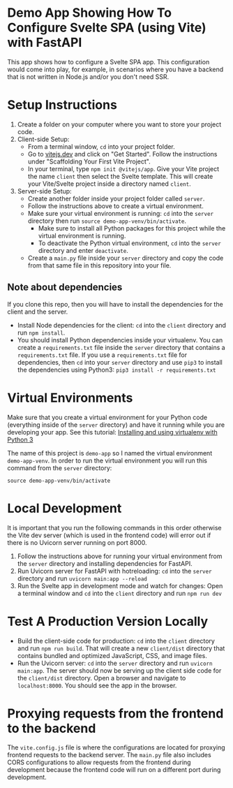 # Demo App Showing How To Configure Svelte SPA (using Vite) with FastAPI
This app shows how to configure a Svelte SPA app. This configuration would come into play, for example, in scenarios where you have a backend that is not written in Node.js and/or you don't need SSR.

# Setup Instructions
1. Create a folder on your computer where you want to store your project code.
2. Client-side Setup:
    * From a terminal window, `cd` into your project folder.
    * Go to [vitejs.dev](https://vitejs.dev/) and click on "Get Started". Follow the instructions under "Scaffolding Your First Vite Project". 
    * In your terminal, type `npm init @vitejs/app`. Give your Vite project the name `client` then select the Svelte template. This will create your Vite/Svelte project inside a directory named `client`.
3. Server-side Setup:
    * Create another folder inside your project folder called `server`.
    * Follow the instructions above to create a virtual environment.
    * Make sure your virtual environment is running: `cd` into the `server` directory then run `source demo-app-venv/bin/activate`. 
        * Make sure to install all Python packages for this project while the virtual environment is running.
        * To deactivate the Python virtual environment, `cd` into the `server` directory and enter `deactivate`.
    * Create a `main.py` file inside your `server` directory and copy the code from that same file in this repository into your file.

## Note about dependencies
If you clone this repo, then you will have to install the dependencies for the client and the server.

* Install Node dependencies for the client: `cd` into the `client` directory and run `npm install`.
* You should install Python dependencies inside your virtualenv. You can create a `requirements.txt` file inside the `server` directory that contains a `requirements.txt` file. If you use a `requirements.txt` file for dependencies, then `cd` into your `server` directory and use `pip3` to install the dependencies using Python3: `pip3 install -r requirements.txt`

# Virtual Environments
Make sure that you create a virtual environment for your Python code (everything inside of the `server` directory) and have it running while you are developing your app. See this tutorial: [Installing and using virtualenv with Python 3](https://help.dreamhost.com/hc/en-us/articles/115000695551-Installing-and-using-virtualenv-with-Python-3)

The name of this project is `demo-app` so I named the virtual environment `demo-app-venv`. In order to run the virtual environment you will run this command from the `server` directory:
```
source demo-app-venv/bin/activate
```

# Local Development
It is important that you run the following commands in this order otherwise the Vite dev server (which is used in the frontend code) will error out if there is no Uvicorn server running on port 8000.
1. Follow the instructions above for running your virtual environment from the `server` directory and installing dependencies for FastAPI.
2. Run Uvicorn server for FastAPI with hotreloading: `cd` into the `server` directory and run `uvicorn main:app --reload`
3. Run the Svelte app in development mode and watch for changes: Open a terminal window and `cd` into the `client` directory and run `npm run dev`


# Test A Production Version Locally
* Build the client-side code for production: `cd` into the `client` directory and run `npm run build`. That will create a new `client/dist` directory that contains bundled and optimized JavaScript, CSS, and image files.
* Run the Uvicorn server: `cd` into the `server` directory and run `uvicorn main:app`. The server should now be serving up the client side code for the `client/dist` directory. Open a browser and navigate to `localhost:8000`. You should see the app in the browser.


# Proxying requests from the frontend to the backend
The `vite.config.js` file is where the configurations are located for proxying frontend requests to the backend server. The `main.py` file also includes CORS configurations to allow requests from the frontend during development because the frontend code will run on a different port during development.
